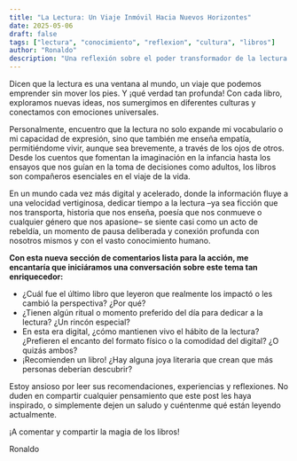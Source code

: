 ```yaml
---
title: "La Lectura: Un Viaje Inmóvil Hacia Nuevos Horizontes"
date: 2025-05-06
draft: false
tags: ["lectura", "conocimiento", "reflexion", "cultura", "libros"]
author: "Ronaldo"
description: "Una reflexión sobre el poder transformador de la lectura y una invitación a compartir tus experiencias y libros favoritos."
---
```


Dicen que la lectura es una ventana al mundo, un viaje que podemos emprender sin mover los pies. Y ¡qué verdad tan profunda! Con cada libro, exploramos nuevas ideas, nos sumergimos en diferentes culturas y conectamos con emociones universales.

Personalmente, encuentro que la lectura no solo expande mi vocabulario o mi capacidad de expresión, sino que también me enseña empatía, permitiéndome vivir, aunque sea brevemente, a través de los ojos de otros. Desde los cuentos que fomentan la imaginación en la infancia hasta los ensayos que nos guían en la toma de decisiones como adultos, los libros son compañeros esenciales en el viaje de la vida.

En un mundo cada vez más digital y acelerado, donde la información fluye a una velocidad vertiginosa, dedicar tiempo a la lectura –ya sea ficción que nos transporta, historia que nos enseña, poesía que nos conmueve o cualquier género que nos apasione– se siente casi como un acto de rebeldía, un momento de pausa deliberada y conexión profunda con nosotros mismos y con el vasto conocimiento humano.

**Con esta nueva sección de comentarios lista para la acción, me encantaría que iniciáramos una conversación sobre este tema tan enriquecedor:**

*   ¿Cuál fue el último libro que leyeron que realmente los impactó o les cambió la perspectiva? ¿Por qué?
*   ¿Tienen algún ritual o momento preferido del día para dedicar a la lectura? ¿Un rincón especial?
*   En esta era digital, ¿cómo mantienen vivo el hábito de la lectura? ¿Prefieren el encanto del formato físico o la comodidad del digital? ¿O quizás ambos?
*   ¡Recomienden un libro! ¿Hay alguna joya literaria que crean que más personas deberían descubrir?

Estoy ansioso por leer sus recomendaciones, experiencias y reflexiones. No duden en compartir cualquier pensamiento que este post les haya inspirado, o simplemente dejen un saludo y cuéntenme qué están leyendo actualmente.

¡A comentar y compartir la magia de los libros!

Ronaldo
